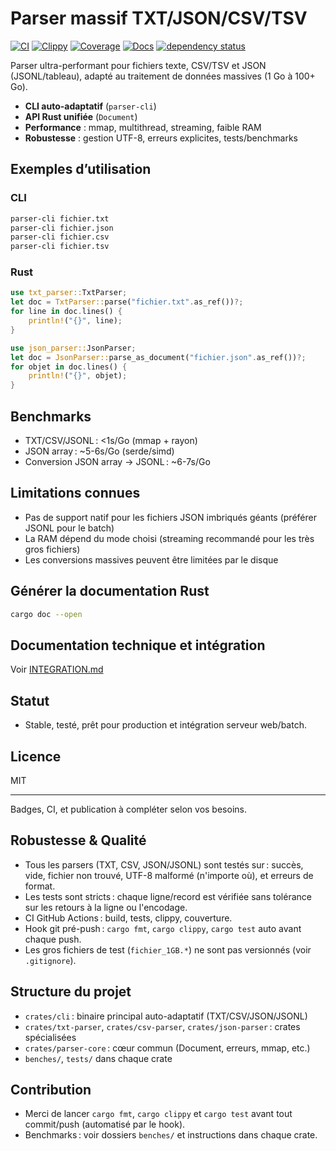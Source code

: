 # Parser massif TXT/JSON/CSV/TSV

[![CI](https://github.com/AxelJacquet-Efrei/rust-massive-parser/actions/workflows/ci.yml/badge.svg)](https://github.com/AxelJacquet-Efrei/rust-massive-parser/actions/workflows/ci.yml)
[![Clippy](https://github.com/AxelJacquet-Efrei/rust-massive-parser/actions/workflows/clippy.yml/badge.svg)](https://github.com/AxelJacquet-Efrei/rust-massive-parser/actions/workflows/clippy.yml)
[![Coverage](https://github.com/AxelJacquet-Efrei/rust-massive-parser/actions/workflows/coverage.yml/badge.svg)](https://github.com/AxelJacquet-Efrei/rust-massive-parser/actions/workflows/coverage.yml)
[![Docs](https://docs.rs/json-parser/badge.svg)](https://docs.rs/json-parser)
[![dependency status](https://deps.rs/repo/github/AxelJacquet-Efrei/rust-massive-parser/status.svg)](https://deps.rs/repo/github/AxelJacquet-Efrei/rust-massive-parser)

Parser ultra-performant pour fichiers texte, CSV/TSV et JSON (JSONL/tableau), adapté au traitement de données massives (1 Go à 100+ Go).

- **CLI auto-adaptatif** (`parser-cli`)
- **API Rust unifiée** (`Document`)
- **Performance** : mmap, multithread, streaming, faible RAM
- **Robustesse** : gestion UTF-8, erreurs explicites, tests/benchmarks

## Exemples d’utilisation

### CLI
```sh
parser-cli fichier.txt
parser-cli fichier.json
parser-cli fichier.csv
parser-cli fichier.tsv
```

### Rust
```rust
use txt_parser::TxtParser;
let doc = TxtParser::parse("fichier.txt".as_ref())?;
for line in doc.lines() {
    println!("{}", line);
}

use json_parser::JsonParser;
let doc = JsonParser::parse_as_document("fichier.json".as_ref())?;
for objet in doc.lines() {
    println!("{}", objet);
}
```

## Benchmarks
- TXT/CSV/JSONL : <1s/Go (mmap + rayon)
- JSON array : ~5-6s/Go (serde/simd)
- Conversion JSON array → JSONL : ~6-7s/Go

## Limitations connues
- Pas de support natif pour les fichiers JSON imbriqués géants (préférer JSONL pour le batch)
- La RAM dépend du mode choisi (streaming recommandé pour les très gros fichiers)
- Les conversions massives peuvent être limitées par le disque

## Générer la documentation Rust
```sh
cargo doc --open
```

## Documentation technique et intégration
Voir [INTEGRATION.md](INTEGRATION.md)

## Statut
- Stable, testé, prêt pour production et intégration serveur web/batch.

## Licence
MIT

---

Badges, CI, et publication à compléter selon vos besoins.

## Robustesse & Qualité
- Tous les parsers (TXT, CSV, JSON/JSONL) sont testés sur : succès, vide, fichier non trouvé, UTF-8 malformé (n'importe où), et erreurs de format.
- Les tests sont stricts : chaque ligne/record est vérifiée sans tolérance sur les retours à la ligne ou l'encodage.
- CI GitHub Actions : build, tests, clippy, couverture.
- Hook git pré-push : `cargo fmt`, `cargo clippy`, `cargo test` auto avant chaque push.
- Les gros fichiers de test (`fichier_1GB.*`) ne sont pas versionnés (voir `.gitignore`).

## Structure du projet
- `crates/cli` : binaire principal auto-adaptatif (TXT/CSV/JSON/JSONL)
- `crates/txt-parser`, `crates/csv-parser`, `crates/json-parser` : crates spécialisées
- `crates/parser-core` : cœur commun (Document, erreurs, mmap, etc.)
- `benches/`, `tests/` dans chaque crate

## Contribution
- Merci de lancer `cargo fmt`, `cargo clippy` et `cargo test` avant tout commit/push (automatisé par le hook).
- Benchmarks : voir dossiers `benches/` et instructions dans chaque crate.
